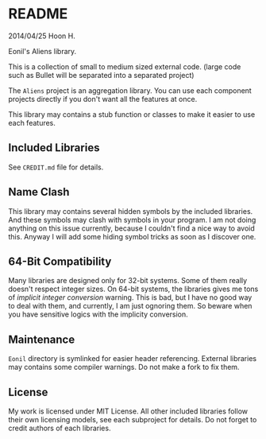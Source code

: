 README
======
2014/04/25
Hoon H.



Eonil's Aliens library.







This is a collection of small to medium sized external code. (large
code such as Bullet will be separated into a separated project)

The `Aliens` project is an aggregation library. You can use each component 
projects directly if you don't want all the features at once.

This library may contains a stub function or classes to make it easier to use
each features.











Included Libraries
------------------
See `CREDIT.md` file for details.


	
	
	
	
Name Clash
----------
This library may contains several hidden symbols by the included libraries.
And these symbols may clash with symbols in your program. I am not doing anything on this issue
currently, because I couldn't find a nice way to avoid this. Anyway I will add some hiding symbol 
tricks as soon as I discover one.
	
	
	




64-Bit Compatibility
--------------------
Many libraries are designed only for 32-bit systems.
Some of them really doesn't respect integer sizes. On 64-bit systems, the libraries gives me tons
of *implicit integer conversion* warning. This is bad, but I have no good way to deal with them, 
and currently, I am just ognoring them. So beware when you have sensitive logics with the implicity
conversion. 


	
	
	

Maintenance
-----------
`Eonil` directory is symlinked for easier header referencing.
External libraries may contains some compiler warnings. Do not make a fork to fix them.







License
-------
My work is licensed under MIT License.
All other included libraries follow their own licensing models, see each subproject for details.
Do not forget to credit authors of each libraries.







